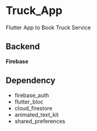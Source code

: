 # Truck_App

Flutter App to Book Truck Service

## Backend
**Firebase**

## Dependency
* firebase_auth
* flutter_bloc
* cloud_firestore
* animated_text_kit
* shared_preferences
